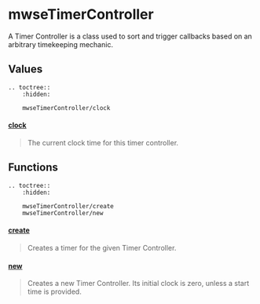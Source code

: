 # mwseTimerController

A Timer Controller is a class used to sort and trigger callbacks based on an arbitrary timekeeping mechanic.

## Values

```eval_rst
.. toctree::
    :hidden:

    mwseTimerController/clock
```

#### [clock](mwseTimerController/clock.md)

> The current clock time for this timer controller.

## Functions

```eval_rst
.. toctree::
    :hidden:

    mwseTimerController/create
    mwseTimerController/new
```

#### [create](mwseTimerController/create.md)

> Creates a timer for the given Timer Controller.

#### [new](mwseTimerController/new.md)

> Creates a new Timer Controller. Its initial clock is zero, unless a start time is provided.
